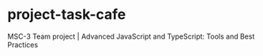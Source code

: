 # project-task-cafe
MSC-3 Team project | Advanced JavaScript and TypeScript: Tools and Best Practices 
